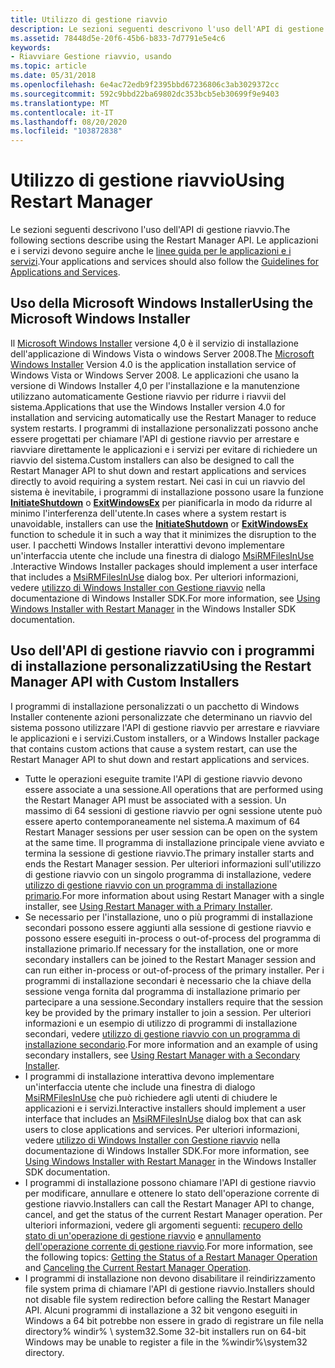 ```yaml
---
title: Utilizzo di gestione riavvio
description: Le sezioni seguenti descrivono l'uso dell'API di gestione riavvio.
ms.assetid: 78448d5e-20f6-45b6-b833-7d7791e5e4c6
keywords:
- Riavviare Gestione riavvio, usando
ms.topic: article
ms.date: 05/31/2018
ms.openlocfilehash: 6e4ac72edb9f2395bbd67236806c3ab3029372cc
ms.sourcegitcommit: 592c9bbd22ba69802dc353bcb5eb30699f9e9403
ms.translationtype: MT
ms.contentlocale: it-IT
ms.lasthandoff: 08/20/2020
ms.locfileid: "103872838"
---
```

# <a name="using-restart-manager"></a><span data-ttu-id="c58f4-104">Utilizzo di gestione riavvio</span><span class="sxs-lookup"><span data-stu-id="c58f4-104">Using Restart Manager</span></span>

<span data-ttu-id="c58f4-105">Le sezioni seguenti descrivono l'uso dell'API di gestione riavvio.</span><span class="sxs-lookup"><span data-stu-id="c58f4-105">The following sections describe using the Restart Manager API.</span></span> <span data-ttu-id="c58f4-106">Le applicazioni e i servizi devono seguire anche le [linee guida per le applicazioni e i servizi](guidelines-for-applications-and-services.md).</span><span class="sxs-lookup"><span data-stu-id="c58f4-106">Your applications and services should also follow the [Guidelines for Applications and Services](guidelines-for-applications-and-services.md).</span></span>

## <a name="using-the-microsoft-windows-installer"></a><span data-ttu-id="c58f4-107">Uso della Microsoft Windows Installer</span><span class="sxs-lookup"><span data-stu-id="c58f4-107">Using the Microsoft Windows Installer</span></span>

<span data-ttu-id="c58f4-108">Il [Microsoft Windows Installer](/windows/desktop/Msi/windows-installer-portal) versione 4,0 è il servizio di installazione dell'applicazione di Windows Vista o windows Server 2008.</span><span class="sxs-lookup"><span data-stu-id="c58f4-108">The [Microsoft Windows Installer](/windows/desktop/Msi/windows-installer-portal) Version 4.0 is the application installation service of Windows Vista or Windows Server 2008.</span></span> <span data-ttu-id="c58f4-109">Le applicazioni che usano la versione di Windows Installer 4,0 per l'installazione e la manutenzione utilizzano automaticamente Gestione riavvio per ridurre i riavvii del sistema.</span><span class="sxs-lookup"><span data-stu-id="c58f4-109">Applications that use the Windows Installer version 4.0 for installation and servicing automatically use the Restart Manager to reduce system restarts.</span></span> <span data-ttu-id="c58f4-110">I programmi di installazione personalizzati possono anche essere progettati per chiamare l'API di gestione riavvio per arrestare e riavviare direttamente le applicazioni e i servizi per evitare di richiedere un riavvio del sistema.</span><span class="sxs-lookup"><span data-stu-id="c58f4-110">Custom installers can also be designed to call the Restart Manager API to shut down and restart applications and services directly to avoid requiring a system restart.</span></span> <span data-ttu-id="c58f4-111">Nei casi in cui un riavvio del sistema è inevitabile, i programmi di installazione possono usare la funzione [**InitiateShutdown**](/windows/desktop/api/winreg/nf-winreg-initiateshutdowna) o [**ExitWindowsEx**](/windows/desktop/api/winuser/nf-winuser-exitwindowsex) per pianificarla in modo da ridurre al minimo l'interferenza dell'utente.</span><span class="sxs-lookup"><span data-stu-id="c58f4-111">In cases where a system restart is unavoidable, installers can use the [**InitiateShutdown**](/windows/desktop/api/winreg/nf-winreg-initiateshutdowna) or [**ExitWindowsEx**](/windows/desktop/api/winuser/nf-winuser-exitwindowsex) function to schedule it in such a way that it minimizes the disruption to the user.</span></span> <span data-ttu-id="c58f4-112">I pacchetti Windows Installer interattivi devono implementare un'interfaccia utente che include una finestra di dialogo [MsiRMFilesInUse](/windows/desktop/Msi/msirmfilesinuse-dialog) .</span><span class="sxs-lookup"><span data-stu-id="c58f4-112">Interactive Windows Installer packages should implement a user interface that includes a [MsiRMFilesInUse](/windows/desktop/Msi/msirmfilesinuse-dialog) dialog box.</span></span> <span data-ttu-id="c58f4-113">Per ulteriori informazioni, vedere [utilizzo di Windows Installer con Gestione riavvio](/windows/desktop/Msi/using-windows-installer-with-restart-manager) nella documentazione di Windows Installer SDK.</span><span class="sxs-lookup"><span data-stu-id="c58f4-113">For more information, see [Using Windows Installer with Restart Manager](/windows/desktop/Msi/using-windows-installer-with-restart-manager) in the Windows Installer SDK documentation.</span></span>

## <a name="using-the-restart-manager-api-with-custom-installers"></a><span data-ttu-id="c58f4-114">Uso dell'API di gestione riavvio con i programmi di installazione personalizzati</span><span class="sxs-lookup"><span data-stu-id="c58f4-114">Using the Restart Manager API with Custom Installers</span></span>

<span data-ttu-id="c58f4-115">I programmi di installazione personalizzati o un pacchetto di Windows Installer contenente azioni personalizzate che determinano un riavvio del sistema possono utilizzare l'API di gestione riavvio per arrestare e riavviare le applicazioni e i servizi.</span><span class="sxs-lookup"><span data-stu-id="c58f4-115">Custom installers, or a Windows Installer package that contains custom actions that cause a system restart, can use the Restart Manager API to shut down and restart applications and services.</span></span>

-   <span data-ttu-id="c58f4-116">Tutte le operazioni eseguite tramite l'API di gestione riavvio devono essere associate a una sessione.</span><span class="sxs-lookup"><span data-stu-id="c58f4-116">All operations that are performed using the Restart Manager API must be associated with a session.</span></span> <span data-ttu-id="c58f4-117">Un massimo di 64 sessioni di gestione riavvio per ogni sessione utente può essere aperto contemporaneamente nel sistema.</span><span class="sxs-lookup"><span data-stu-id="c58f4-117">A maximum of 64 Restart Manager sessions per user session can be open on the system at the same time.</span></span> <span data-ttu-id="c58f4-118">Il programma di installazione principale viene avviato e termina la sessione di gestione riavvio.</span><span class="sxs-lookup"><span data-stu-id="c58f4-118">The primary installer starts and ends the Restart Manager session.</span></span> <span data-ttu-id="c58f4-119">Per ulteriori informazioni sull'utilizzo di gestione riavvio con un singolo programma di installazione, vedere [utilizzo di gestione riavvio con un programma di installazione primario](using-restart-manager-with-a-primary-installer.md).</span><span class="sxs-lookup"><span data-stu-id="c58f4-119">For more information about using Restart Manager with a single installer, see [Using Restart Manager with a Primary Installer](using-restart-manager-with-a-primary-installer.md).</span></span>
-   <span data-ttu-id="c58f4-120">Se necessario per l'installazione, uno o più programmi di installazione secondari possono essere aggiunti alla sessione di gestione riavvio e possono essere eseguiti in-process o out-of-process del programma di installazione primario.</span><span class="sxs-lookup"><span data-stu-id="c58f4-120">If necessary for the installation, one or more secondary installers can be joined to the Restart Manager session and can run either in-process or out-of-process of the primary installer.</span></span> <span data-ttu-id="c58f4-121">Per i programmi di installazione secondari è necessario che la chiave della sessione venga fornita dal programma di installazione primario per partecipare a una sessione.</span><span class="sxs-lookup"><span data-stu-id="c58f4-121">Secondary installers require that the session key be provided by the primary installer to join a session.</span></span> <span data-ttu-id="c58f4-122">Per ulteriori informazioni e un esempio di utilizzo di programmi di installazione secondari, vedere [utilizzo di gestione riavvio con un programma di installazione secondario](using-restart-manager-with-a-secondary-installer.md).</span><span class="sxs-lookup"><span data-stu-id="c58f4-122">For more information and an example of using secondary installers, see [Using Restart Manager with a Secondary Installer](using-restart-manager-with-a-secondary-installer.md).</span></span>
-   <span data-ttu-id="c58f4-123">I programmi di installazione interattiva devono implementare un'interfaccia utente che include una finestra di dialogo [MsiRMFilesInUse](/windows/desktop/Msi/msirmfilesinuse-dialog) che può richiedere agli utenti di chiudere le applicazioni e i servizi.</span><span class="sxs-lookup"><span data-stu-id="c58f4-123">Interactive installers should implement a user interface that includes an [MsiRMFilesInUse](/windows/desktop/Msi/msirmfilesinuse-dialog) dialog box that can ask users to close applications and services.</span></span> <span data-ttu-id="c58f4-124">Per ulteriori informazioni, vedere [utilizzo di Windows Installer con Gestione riavvio](/windows/desktop/Msi/using-windows-installer-with-restart-manager) nella documentazione di Windows Installer SDK.</span><span class="sxs-lookup"><span data-stu-id="c58f4-124">For more information, see [Using Windows Installer with Restart Manager](/windows/desktop/Msi/using-windows-installer-with-restart-manager) in the Windows Installer SDK documentation.</span></span>
-   <span data-ttu-id="c58f4-125">I programmi di installazione possono chiamare l'API di gestione riavvio per modificare, annullare e ottenere lo stato dell'operazione corrente di gestione riavvio.</span><span class="sxs-lookup"><span data-stu-id="c58f4-125">Installers can call the Restart Manager API to change, cancel, and get the status of the current Restart Manager operation.</span></span> <span data-ttu-id="c58f4-126">Per ulteriori informazioni, vedere gli argomenti seguenti: [recupero dello stato di un'operazione di gestione riavvio](getting-the-status-of-a-restart-manager-operation.md) e [annullamento dell'operazione corrente di gestione riavvio](canceling-the-current-restart-manager-operation.md).</span><span class="sxs-lookup"><span data-stu-id="c58f4-126">For more information, see the following topics: [Getting the Status of a Restart Manager Operation](getting-the-status-of-a-restart-manager-operation.md) and [Canceling the Current Restart Manager Operation](canceling-the-current-restart-manager-operation.md).</span></span>
-   <span data-ttu-id="c58f4-127">I programmi di installazione non devono disabilitare il reindirizzamento file system prima di chiamare l'API di gestione riavvio.</span><span class="sxs-lookup"><span data-stu-id="c58f4-127">Installers should not disable file system redirection before calling the Restart Manager API.</span></span> <span data-ttu-id="c58f4-128">Alcuni programmi di installazione a 32 bit vengono eseguiti in Windows a 64 bit potrebbe non essere in grado di registrare un file nella directory% windir% \\ system32.</span><span class="sxs-lookup"><span data-stu-id="c58f4-128">Some 32-bit installers run on 64-bit Windows may be unable to register a file in the %windir%\\system32 directory.</span></span>

 

 